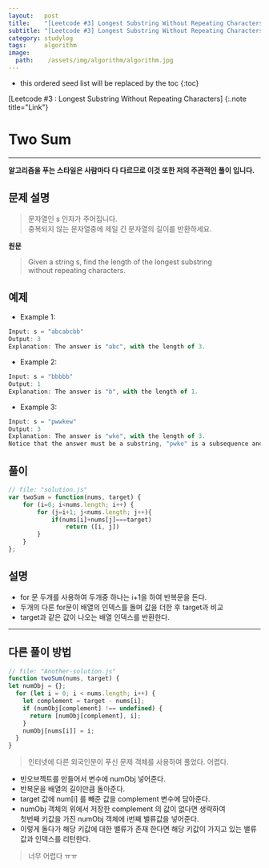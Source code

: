 ```yaml
---
layout:   post
title:    "[Leetcode #3] Longest Substring Without Repeating Characters"
subtitle: "[Leetcode #3] Longest Substring Without Repeating Characters"
category: studylog
tags:     algorithm
image:
  path:    /assets/img/algorithm/algorithm.jpg
---
```


[Leetcode #1 : Two Sum]:https://leetcode.com/problems/longest-substring-without-repeating-characters/  

<!--more-->
* this ordered seed list will be replaced by the toc
{:toc}  

[Leetcode #3 : Longest Substring Without Repeating Characters]
{:.note title="Link"}  

# Two Sum  
---  
__알고리즘을 푸는 스타일은 사람마다 다 다르므로 이것 또한 저의 주관적인 풀이 입니다.__  

## 문제 설명  
>문자열인 s 인자가 주어집니다.  
>중복되지 않는 문자열중에 제일 긴 문자열의 길이를 반환하세요.

__원문__
>Given a string s, find the length of the longest substring  
>without repeating characters.  

## 예제  

* Example 1:
```js
Input: s = "abcabcbb"
Output: 3
Explanation: The answer is "abc", with the length of 3.
```

* Example 2:
```js
Input: s = "bbbbb"
Output: 1
Explanation: The answer is "b", with the length of 1.
```

* Example 3:
```js
Input: s = "pwwkew"
Output: 3
Explanation: The answer is "wke", with the length of 3.
Notice that the answer must be a substring, "pwke" is a subsequence and not a substring.
```  

## 풀이  

```js
// file: "solution.js"
var twoSum = function(nums, target) {
    for (i=0; i<nums.length; i++) {
        for (j=i+1; j<nums.length; j++){
            if(nums[i]+nums[j]===target)
                return ([i, j])   
        }
    }
};
```  

## 설명  

* for 문 두개를 사용하여 두개중 하나는 i+1을 하여 반복문을 돈다.  
* 두개의 다른 for문이 배열의 인덱스를 돌며 값을 더한 후 target과 비교  
* target과 같은 값이 나오는 배열 인덱스를 반환한다.  

---  

## 다른 풀이 방법  

```js
// file: "Another-solution.js"
function twoSum(nums, target) {
let numObj = {};
  for (let i = 0; i < nums.length; i++) {
    let complement = target - nums[i];
    if (numObj[complement] !== undefined) {
      return [numObj[complement], i];
    }
    numObj[nums[i]] = i;
  }
}
```

> 인터넷에 다른 외국인분이 푸신 문제
> 객체를 사용하여 풀었다. 어렵다.

* 빈오브젝트를 만들어서 변수에 numObj 넣어준다.  
* 반복문을 배열의 길이만큼 돌아준다.  
* target 값에 num[i] 를 빼준 값을 complement 변수에 담아준다.  
* numObj 객체의 위에서 저장한 complement 의 값이 없다면 생략하여  
 첫번째 키값을 가진 numObj 객체에 i번째 밸류값을 넣어준다.  
* 이렇게 돌다가 해당 키값에 대한 밸류가 존재 한다면 해당 키값이 가지고 있는 밸류값과
인덱스를 리턴한다.  

>너무 어렵다 ㅠㅠ